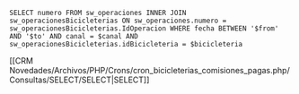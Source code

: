 `SELECT numero FROM sw_operaciones INNER JOIN sw_operacionesBicicleterias ON sw_operaciones.numero = sw_operacionesBicicleterias.IdOperacion WHERE fecha BETWEEN '$from' AND '$to' AND canal = $canal AND sw_operacionesBicicleterias.idBicicleteria = $bicicleteria`

[[CRM Novedades/Archivos/PHP/Crons/cron_bicicleterias_comisiones_pagas.php/Consultas/SELECT/SELECT|SELECT]]